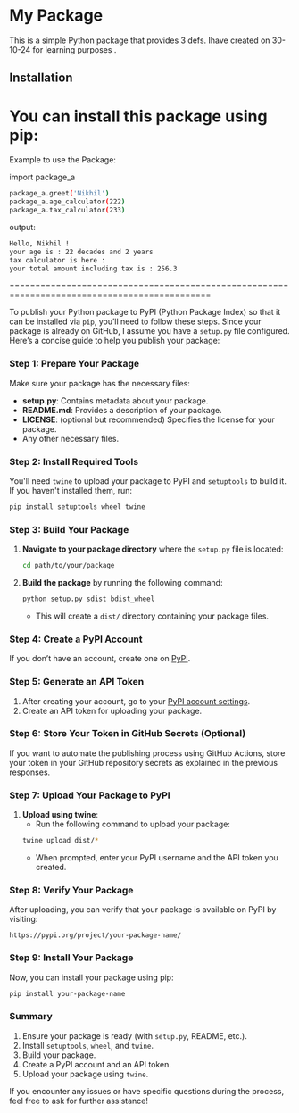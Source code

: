 # My Package

This is a simple Python package that provides 3 defs.
Ihave created on 30-10-24 for learning purposes .

## Installation

You can install this package using pip:
=================================================================================

Example to use the Package:

import package_a

```bash
package_a.greet('Nikhil')
package_a.age_calculator(222)
package_a.tax_calculator(233)
   ```

output: 
```bash
Hello, Nikhil !
your age is : 22 decades and 2 years
tax calculator is here : 
your total amount including tax is : 256.3
```

=============================================================================================

To publish your Python package to PyPI (Python Package Index) so that it can be installed via `pip`, you’ll need to follow these steps. Since your package is already on GitHub, I assume you have a `setup.py` file configured. Here’s a concise guide to help you publish your package:

### Step 1: Prepare Your Package
Make sure your package has the necessary files:
- **setup.py**: Contains metadata about your package.
- **README.md**: Provides a description of your package.
- **LICENSE**: (optional but recommended) Specifies the license for your package.
- Any other necessary files.

### Step 2: Install Required Tools
You'll need `twine` to upload your package to PyPI and `setuptools` to build it. If you haven't installed them, run:

```bash
pip install setuptools wheel twine
```

### Step 3: Build Your Package
1. **Navigate to your package directory** where the `setup.py` file is located:
   ```bash
   cd path/to/your/package
   ```

2. **Build the package** by running the following command:
   ```bash
   python setup.py sdist bdist_wheel
   ```
   - This will create a `dist/` directory containing your package files.

### Step 4: Create a PyPI Account
If you don’t have an account, create one on [PyPI](https://pypi.org/account/register/).

### Step 5: Generate an API Token
1. After creating your account, go to your [PyPI account settings](https://pypi.org/manage/account/#api-tokens).
2. Create an API token for uploading your package.

### Step 6: Store Your Token in GitHub Secrets (Optional)
If you want to automate the publishing process using GitHub Actions, store your token in your GitHub repository secrets as explained in the previous responses.

### Step 7: Upload Your Package to PyPI
1. **Upload using twine**:
   - Run the following command to upload your package:
   ```bash
   twine upload dist/*
   ```
   - When prompted, enter your PyPI username and the API token you created.

### Step 8: Verify Your Package
After uploading, you can verify that your package is available on PyPI by visiting:
```
https://pypi.org/project/your-package-name/
```

### Step 9: Install Your Package
Now, you can install your package using pip:
```bash
pip install your-package-name
```

### Summary
1. Ensure your package is ready (with `setup.py`, README, etc.).
2. Install `setuptools`, `wheel`, and `twine`.
3. Build your package.
4. Create a PyPI account and an API token.
5. Upload your package using `twine`.

If you encounter any issues or have specific questions during the process, feel free to ask for further assistance!
